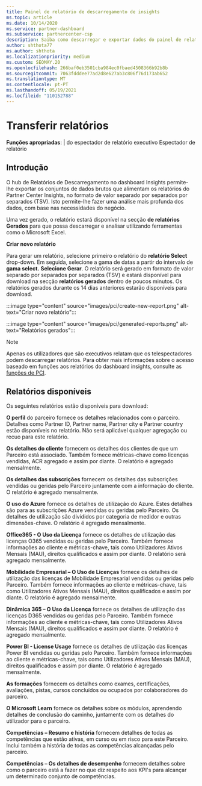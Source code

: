 ```yaml
---
title: Painel de relatório de descarregamento de insights
ms.topic: article
ms.date: 10/14/2020
ms.service: partner-dashboard
ms.subservice: partnercenter-csp
description: Saiba como descarregar e exportar dados do painel de relatórios unificado do Partner Center e dos relatórios partner Center Insights.
author: shthota77
ms.author: shthota
ms.localizationpriority: medium
ms.custom: SEOMAY.20
ms.openlocfilehash: 266baf0eb3501cba984ec0fbaed4508366b92b8b
ms.sourcegitcommit: 7063fdddee77ad2d8e627ab3c806f76d173ab652
ms.translationtype: MT
ms.contentlocale: pt-PT
ms.lasthandoff: 05/19/2021
ms.locfileid: "110152788"
---
```

# <a name="download-reports"></a>Transferir relatórios

**Funções apropriadas**: | do espectador de relatório executivo Espectador de relatório

## <a name="introduction"></a>Introdução

O hub de Relatórios de Descarregamento no dashboard Insights permite-lhe exportar os conjuntos de dados brutos que alimentam os relatórios do Partner Center Insights, no formato de valor separado por separados por separados (TSV). Isto permite-lhe fazer uma análise mais profunda dos dados, com base nas necessidades do negócio.

Uma vez gerado, o relatório estará disponível na secção **de relatórios Gerados** para que possa descarregar e analisar utilizando ferramentas como o Microsoft Excel.

**Criar novo relatório**

Para gerar um relatório, selecione primeiro o relatório do **relatório Select** drop-down. Em seguida, selecione a gama de datas a partir do intervalo de **gama select.** **Selecione Gerar**. O relatório será gerado em formato de valor separado por separados por separados (TSV) e estará disponível para download na secção **relatórios gerados** dentro de poucos minutos. Os relatórios gerados durante os 14 dias anteriores estarão disponíveis para download.

:::image type="content" source="images/pci/create-new-report.png" alt-text="Criar novo relatório":::

:::image type="content" source="images/pci/generated-reports.png" alt-text="Relatórios gerados":::

>[!NOTE] 
>Apenas os utilizadores que são executivos relatam que os telespectadores podem descarregar relatórios. Para obter mais informações sobre o acesso baseado em funções aos relatórios do dashboard insights, consulte as [funções de PCI](pci-roles.md). 

## <a name="available-reports"></a>Relatórios disponíveis

Os seguintes relatórios estão disponíveis para download:

**O perfil** do parceiro fornece os detalhes relacionados com o parceiro. Detalhes como Partner ID, Partner name, Partner city e Partner country estão disponíveis no relatório. Não será aplicável qualquer agregação ou recuo para este relatório.

**Os detalhes do cliente** fornecem os detalhes dos clientes de que um Parceiro está associado. Também fornece métricas-chave como licenças vendidas, ACR agregado e assim por diante. O relatório é agregado mensalmente.

**Os detalhes das subscrições** fornecem os detalhes das subscrições vendidas ou geridas pelo Parceiro juntamente com a informação do cliente. O relatório é agregado mensalmente.

**O uso do Azure** fornece os detalhes de utilização do Azure. Estes detalhes são para as subscrições Azure vendidas ou geridas pelo Parceiro. Os detalhes de utilização são divididos por categoria de medidor e outras dimensões-chave. O relatório é agregado mensalmente.

**Office365 - O Uso da Licença** fornece os detalhes de utilização das licenças O365 vendidas ou geridas pelo Parceiro. Também fornece informações ao cliente e métricas-chave, tais como Utilizadores Ativos Mensais (MAU), direitos qualificados e assim por diante. O relatório será agregado mensalmente.

**Mobilidade Empresarial – O Uso de Licenças**  fornece os detalhes de utilização das licenças de Mobilidade Empresarial vendidas ou geridas pelo Parceiro. Também fornece informações ao cliente e métricas-chave, tais como Utilizadores Ativos Mensais (MAU), direitos qualificados e assim por diante. O relatório é agregado mensalmente.

**Dinâmica 365 – O Uso da Licença** fornece os detalhes de utilização das licenças D365 vendidas ou geridas pelo Parceiro. Também fornece informações ao cliente e métricas-chave, tais como Utilizadores Ativos Mensais (MAU), direitos qualificados e assim por diante. O relatório é agregado mensalmente.

**Power BI - License Usage** fornece os detalhes de utilização das licenças Power BI vendidas ou geridas pelo Parceiro. Também fornece informações ao cliente e métricas-chave, tais como Utilizadores Ativos Mensais (MAU), direitos qualificados e assim por diante. O relatório é agregado mensalmente.

**As formações** fornecem os detalhes como exames, certificações, avaliações, pistas, cursos concluídos ou ocupados por colaboradores do parceiro.

**O Microsoft Learn** fornece os detalhes sobre os módulos, aprendendo detalhes de conclusão do caminho, juntamente com os detalhes do utilizador para o parceiro.

**Competências – Resumo e história** fornecem detalhes de todas as competências que estão ativas, em curso ou em risco para este Parceiro. Inclui também a história de todas as competências alcançadas pelo parceiro.

**Competências – Os detalhes de desempenho** fornecem detalhes sobre como o parceiro está a fazer no que diz respeito aos KPI's para alcançar um determinado conjunto de competências.

